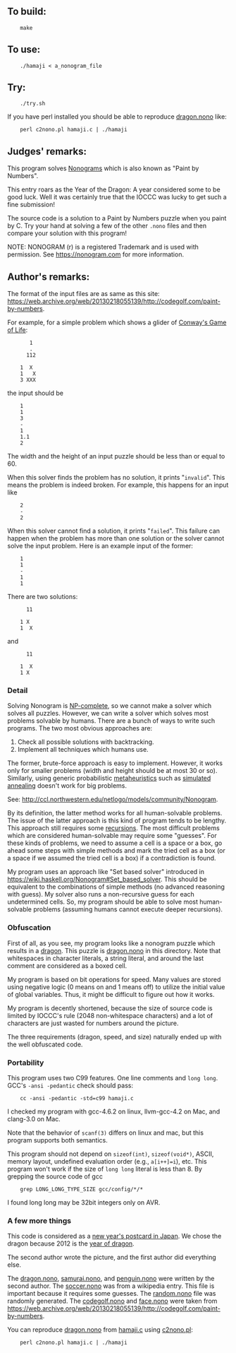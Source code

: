 ## To build:

``` <!---sh-->
    make
```


## To use:

``` <!---sh-->
    ./hamaji < a_nonogram_file
```


## Try:

``` <!---sh-->
    ./try.sh
```

If you have perl installed you should be able to reproduce
[dragon.nono](%%REPO_URL%%/2011/hamaji/dragon.nono) like:

``` <!---sh-->
    perl c2nono.pl hamaji.c | ./hamaji
```


## Judges' remarks:

This program solves [Nonograms](http://en.wikipedia.org/wiki/Nonogram) which is
also known as "Paint by Numbers".

This entry roars as the Year of the Dragon: A year considered
some to be good luck.  Well it was certainly true that the
IOCCC was lucky to get such a fine submission!

The source code is a solution to a Paint by Numbers puzzle when you
paint by C.  Try your hand at solving a few of the other `.nono`
files and then compare your solution with this program!

NOTE: NONOGRAM (r) is a registered Trademark and is used with permission. See
<https://nonogram.com> for more information.


## Author's remarks:

The format of the input files are as same as this site:
<https://web.archive.org/web/20130218055139/http://codegolf.com/paint-by-numbers>.

For example, for a simple problem which shows a glider of [Conway's
Game of Life](http://en.wikipedia.org/wiki/Conway's_Game_of_Life):

```
       1
       .
      112

    1  X
    1   X
    3 XXX
```

the input should be

```
    1
    1
    3
    -
    1
    1.1
    2
```

The width and the height of an input puzzle should be less than or
equal to 60.

When this solver finds the problem has no solution, it prints "`invalid`".
This means the problem is indeed broken. For example, this happens for
an input like

```
    2
    -
    2
```

When this solver cannot find a solution, it prints "`failed`". This
failure can happen when the problem has more than one solution or the
solver cannot solve the input problem. Here is an example input of the
former:

```
    1
    1
    -
    1
    1
```

There are two solutions:

```
      11

    1 X
    1  X
```

and

```
      11

    1  X
    1 X
```

### Detail

Solving Nonogram is
[NP-complete](https://en.wikipedia.org/wiki/NP-completeness), so we cannot make
a solver which solves all puzzles. However, we can write a solver which solves
most problems solvable by humans. There are a bunch of ways to write such
programs. The two most obvious approaches are:

1. Check all possible solutions with backtracking.
2. Implement all techniques which humans use.

The former, brute-force approach is easy to implement. However, it
works only for smaller problems (width and height should be at most 30
or so). Similarly, using generic probabilistic
[metaheuristics](https://en.wikipedia.org/wiki/Metaheuristic) such as
[simulated annealing](https://en.wikipedia.org/wiki/Simulated_annealing) doesn't
work for big problems.

See: <http://ccl.northwestern.edu/netlogo/models/community/Nonogram>.

By its definition, the latter method works for all human-solvable
problems. The issue of the latter approach is this kind of program
tends to be lengthy. This approach still requires some
[recursions](https://en.wikipedia.org/wiki/Recursion). The
most difficult problems which are considered human-solvable may
require some "guesses". For these kinds of problems, we need to assume a
cell is a space or a box, go ahead some steps with simple methods and
mark the tried cell as a box (or a space if we assumed the tried cell
is a box) if a contradiction is found.

My program uses an approach like "Set based solver" introduced in
<https://wiki.haskell.org/Nonogram#Set_based_solver>. This should be equivalent
to the combinations of simple methods (no advanced reasoning with guess). My
solver also runs a non-recursive guess for each undetermined cells. So, my
program should be able to solve most human-solvable problems (assuming humans
cannot execute deeper recursions).


### Obfuscation

First of all, as you see, my program looks like a nonogram puzzle which results
in a [dragon](https://www.draconika.com/what). This puzzle is
[dragon.nono](%%REPO_URL%%/2011/hamaji/dragon.nono) in this directory. Note that whitespaces in character
literals, a string literal, and around the last comment are considered as a
boxed cell.

My program is based on bit operations for speed. Many values are
stored using negative logic (0 means on and 1 means off) to utilize
the initial value of global variables. Thus, it might be difficult to
figure out how it works.

My program is decently shortened, because the size of source code is
limited by IOCCC's rule (2048 non-whitespace characters) and a lot of
characters are just wasted for numbers around the picture.

The three requirements (dragon, speed, and size) naturally ended up
with the well obfuscated code.


### Portability

This program uses two C99 features. One line comments and `long long`.
GCC's `-ansi -pedantic` check should pass:

``` <!---sh-->
    cc -ansi -pedantic -std=c99 hamaji.c
```

I checked my program with gcc-4.6.2 on linux, llvm-gcc-4.2 on Mac, and
clang-3.0 on Mac.

Note that the behavior of `scanf(3)` differs on linux and mac, but this
program supports both semantics.

This program should not depend on `sizeof(int)`, `sizeof(void*)`, ASCII,
memory layout, undefined evaluation order (e.g., `a[i++]=i`), etc.
This program won't work if the size of `long long` literal is less than 8.
By grepping the source code of gcc

``` <!---sh-->
    grep LONG_LONG_TYPE_SIZE gcc/config/*/*
```

I found long long may be 32bit integers only on AVR.


### A few more things

This code is considered as a [new year's postcard in
Japan](http://en.wikipedia.org/wiki/Japanese_New_Year#Postcards). We chose
the dragon because 2012 is the [year of
dragon](https://japanesezodiac.com/japanese-year-of-the-dragon).

The second author wrote the picture, and the first author did
everything else.

The [dragon.nono](%%REPO_URL%%/2011/hamaji/dragon.nono), [samurai.nono](%%REPO_URL%%/2011/hamaji/samurai.nono), and
[penguin.nono](%%REPO_URL%%/2011/hamaji/penguin.nono) were written by the
second author.  The [soccer.nono](%%REPO_URL%%/2011/hamaji/soccer.nono) was from a wikipedia entry.  This file
is important because it requires some guesses.  The [random.nono](%%REPO_URL%%/2011/hamaji/random.nono) file
was randomly generated. The [codegolf.nono](%%REPO_URL%%/2011/hamaji/codegolf.nono) and
[face.nono](%%REPO_URL%%/2011/hamaji/face.nono) were taken from
<https://web.archive.org/web/20130218055139/http://codegolf.com/paint-by-numbers>.

You can reproduce [dragon.nono](%%REPO_URL%%/2011/hamaji/dragon.nono) from [hamaji.c](%%REPO_URL%%/2011/hamaji/hamaji.c) using
[c2nono.pl](%%REPO_URL%%/2011/hamaji/c2nono.pl):

``` <!---sh-->
    perl c2nono.pl hamaji.c | ./hamaji
```


<!--

    Copyright © 1984-2024 by Landon Curt Noll. All Rights Reserved.

    You are free to share and adapt this file under the terms of this license:

	Creative Commons Attribution-ShareAlike 4.0 International (CC BY-SA 4.0)

    For more information, see:

	https://creativecommons.org/licenses/by-sa/4.0/

-->
